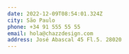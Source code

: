```yaml
---
date: 2022-12-09T08:54:01.324Z
city: São Paulo
phone: +34 91 555 55 55
email: hola@chazzdesign.com
address: José Abascal 45 Fl.5. 28020
---
```

